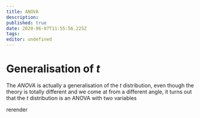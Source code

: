 ```yaml
---
title: ANOVA
description: 
published: true
date: 2020-06-07T11:55:56.225Z
tags: 
editor: undefined
---
```


# Generalisation of $t$
The *ANOVA* is actually a generalisation of the $t$ distribution, even though the theory is totally different and we come at from a different angle, it turns out that the $t$ distribution is an ANOVA with two variables

rerender
